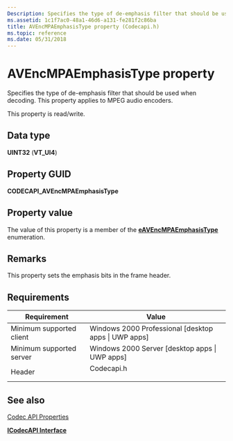 ```yaml
---
Description: Specifies the type of de-emphasis filter that should be used when decoding. This property applies to MPEG audio encoders.
ms.assetid: 1c1f7ac0-48a1-46d6-a131-fe281f2c86ba
title: AVEncMPAEmphasisType property (Codecapi.h)
ms.topic: reference
ms.date: 05/31/2018
---
```


# AVEncMPAEmphasisType property

Specifies the type of de-emphasis filter that should be used when decoding. This property applies to MPEG audio encoders.

This property is read/write.

## Data type

**UINT32** (**VT\_UI4**)

## Property GUID

**CODECAPI\_AVEncMPAEmphasisType**

## Property value

The value of this property is a member of the [**eAVEncMPAEmphasisType**](/windows/win32/api/codecapi/ne-codecapi-eavencmpaemphasistype) enumeration.

## Remarks

This property sets the emphasis bits in the frame header.

## Requirements



| Requirement | Value |
|-------------------------------------|---------------------------------------------------------------------------------------|
| Minimum supported client<br/> | Windows 2000 Professional \[desktop apps \| UWP apps\]<br/>                     |
| Minimum supported server<br/> | Windows 2000 Server \[desktop apps \| UWP apps\]<br/>                           |
| Header<br/>                   | <dl> <dt>Codecapi.h</dt> </dl> |



## See also

<dl> <dt>

[Codec API Properties](codec-api-properties.md)
</dt> <dt>

[**ICodecAPI Interface**](/windows/desktop/api/Strmif/nn-strmif-icodecapi)
</dt> </dl>

 

